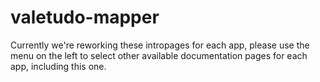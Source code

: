 # valetudo-mapper

Currently we're reworking these intropages for each app, please use the menu on the left to select other available documentation pages for each app, including this one.
